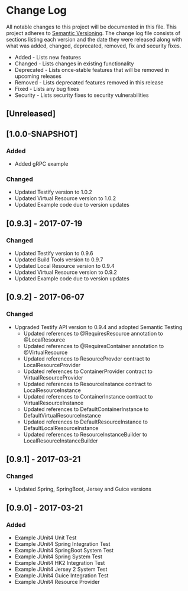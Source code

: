 # Change Log
All notable changes to this project will be documented in this file. This project
adheres to [Semantic Versioning](http://semver.org/). The change log file consists
of sections listing each version and the date they were released along with what
was added, changed, deprecated, removed, fix and security fixes.

- Added - Lists new features
- Changed - Lists changes in existing functionality
- Deprecated -  Lists once-stable features that will be removed in upcoming releases
- Removed - Lists deprecated features removed in this release
- Fixed - Lists any bug fixes
- Security - Lists security fixes to security vulnerabilities

## [Unreleased]

## [1.0.0-SNAPSHOT]
### Added
- Added gRPC example

### Changed
- Updated Testify version to 1.0.2
- Updated Virtual Resource version to 1.0.2
- Updated Example code due to version updates

## [0.9.3] - 2017-07-19
### Changed
- Updated Testify version to 0.9.6
- Updated Build Tools version to 0.9.7
- Updated Local Resource version to 0.9.4
- Updated Virtual Resource version to 0.9.2
- Updated Example code due to version updates

## [0.9.2] - 2017-06-07
### Changed
- Upgraded Testify API version to 0.9.4 and adopted Semantic Testing
  - Updated references to @RequiresResource annotation to @LocalResource
  - Updated references to @RequiresContainer annotation to @VirtualResource
  - Updated references to ResourceProvder contract to LocalResourceProvider
  - Updated references to ContainerProvider contract to VirtualResourceProvider
  - Updated references to ResourceInstance contract to LocalResourceInstance
  - Updated references to ContainerInstance contract to VirtualResourceInstance
  - Updated references to DefaultContainerInstance to DefaultVirtualResourceInstance
  - Updated references to DefaultResourceInstance to DefaultLocalResourceInstance
  - Updated references to ResourceInstanceBuilder to LocalResourceInstanceBuilder

## [0.9.1] - 2017-03-21
### Changed
- Updated Spring, SpringBoot, Jersey and Guice versions

## [0.9.0] - 2017-03-21
### Added
- Example JUnit4 Unit Test
- Example JUnit4 Spring Integration Test
- Example JUnit4 SpringBoot System Test
- Example JUnit4 Spring System Test
- Example JUnit4 HK2 Integration Test
- Example JUnit4 Jersey 2 System Test
- Example JUnit4 Guice Integration Test
- Example JUnit4 Resource Provider
